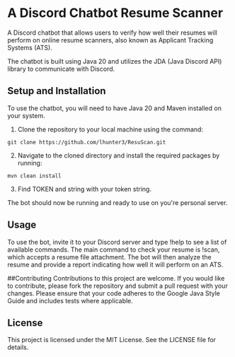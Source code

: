# A Discord Chatbot Resume Scanner 
A Discord chatbot that allows users to verify how well their resumes will perform on online resume scanners, also known as Applicant Tracking Systems (ATS).

The chatbot is built using Java 20 and utilizes the JDA (Java Discord API) library to communicate with Discord. 

## Setup and Installation
To use the chatbot, you will need to have Java 20 and Maven installed on your system.

1. Clone the repository to your local machine using the command:

`git clone https://github.com/lhunter3/ResuScan.git`

2. Navigate to the cloned directory and install the required packages by running:

`mvn clean install`

3. Find TOKEN and string with your token string.

The bot should now be running and ready to use on you're personal server.

## Usage
To use the bot, invite it to your Discord server and type !help to see a list of available commands. The main command to check your resume is !scan, which accepts a resume file attachment. The bot will then analyze the resume and provide a report indicating how well it will perform on an ATS.

##Contributing
Contributions to this project are welcome. If you would like to contribute, please fork the repository and submit a pull request with your changes. Please ensure that your code adheres to the Google Java Style Guide and includes tests where applicable.

## License
This project is licensed under the MIT License. See the LICENSE file for details.
